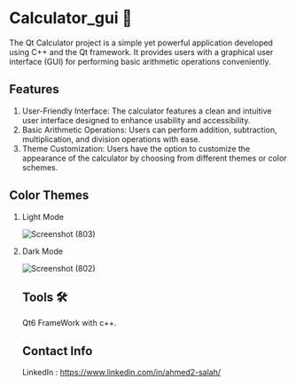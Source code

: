 # Calculator_gui 👾
The Qt Calculator project is a simple yet powerful application developed using C++ and the Qt framework. It provides users with a graphical user interface (GUI) for performing basic arithmetic operations conveniently.

## Features
1. User-Friendly Interface: The calculator features a clean and intuitive user interface designed to enhance usability and accessibility.
2. Basic Arithmetic Operations: Users can perform addition, subtraction, multiplication, and division operations with ease.
3. Theme Customization: Users have the option to customize the appearance of the calculator by choosing from different themes or color schemes.

## Color Themes
1. Light Mode

     ![Screenshot (803)](https://github.com/ahmed2-salah/Calculator_gui/assets/90197922/f6ca1a31-ee68-47d8-90f9-f1f19c0a1621)
2. Dark Mode

   ![Screenshot (802)](https://github.com/ahmed2-salah/Calculator_gui/assets/90197922/a33daa53-404e-42d0-a45b-a5c654b36897)

   ## Tools 🛠
   Qt6 FrameWork with c++.

   ## Contact Info
   LinkedIn : https://www.linkedin.com/in/ahmed2-salah/
   

  

   

